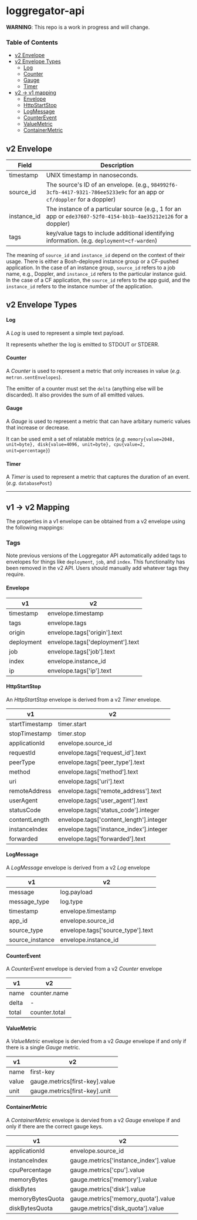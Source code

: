 # loggregator-api
**WARNING**: This repo is a work in progress and will change.

### Table of Contents

* [v2 Envelope](#v2-envelope)
* [v2 Envelope Types](#v2-envelope-types)
  * [Log](#log)
  * [Counter](#counter)
  * [Gauge](#gauge)
  * [Timer](#timer)
* [v2 -> v1 mapping](#v2---v1-mapping)
  * [Envelope](#envelope)
  * [HttpStartStop](#httpstartstop)
  * [LogMessage](#logmessage)
  * [CounterEvent](#counterevent)
  * [ValueMetric](#valuemetric)
  * [ContainerMetric](#containermetric)

## v2 Envelope

| Field       | Description                                                                                                                     |
|-------------|---------------------------------------------------------------------------------------------------------------------------------|
| timestamp   | UNIX timestamp in nanoseconds.                                                                                                  |
| source_id   | The source's ID of an envelope. (e.g., `984992f6-3cfb-4417-9321-786ee5233e9c` for an app or `cf/doppler` for a doppler)         |
| instance_id | The instance of a particular source (e.g., 1 for an app or `ede37607-52f0-4154-bb1b-4ae35212e126` for a doppler)                |
| tags        | key/value tags to include additional identifying information. (e.g. `deployment=cf-warden`)                                     |


The meaning of `source_id` and `instance_id` depend on the context of their
usage. There is either a Bosh-deployed instance group or a CF-pushed
application. In the case of an instance group, `source_id` refers to a job
name, e.g., Doppler, and `instance_id` refers to the particular instance
guid. In the case of a CF application, the `source_id` refers to the app guid,
and the `instance_id` refers to the instance number of the application.


## v2 Envelope Types

#### Log

A *Log* is used to represent a simple text payload.

It represents whether the log is emitted to STDOUT or STDERR.

#### Counter

A *Counter* is used to represent a metric that only increases in value (*e.g.* `metron.sentEnvelopes`).

The emitter of a counter must set the `delta` (anything else will be discarded). It also provides the sum of all emitted values.

#### Gauge

A *Gauge* is used to represent a metric that can have arbitary numeric values that increase or decrease.

It can be used emit a set of relatable metrics (*e.g.* `memory{value=2048, unit=byte}, disk{value=4096, unit=byte}, cpu{value=2, unit=percentage}`)

#### Timer

A *Timer* is used to represent a metric that captures the duration of an event. (*e.g.* `databasePost`)

----

## v1 -> v2 Mapping

The properties in a v1 envelope can be obtained from a v2 envelope using the following mappings:

### Tags

Note previous versions of the Loggregator API automatically added tags to
envelopes for things like `deployment`, `job`, and `index`. This functionality
has been removed in the v2 API. Users should manually add whatever tags they
require.

#### Envelope

| v1         | v2                               |
|------------|----------------------------------|
| timestamp  | envelope.timestamp               |
| tags       | envelope.tags                    |
| origin     | envelope.tags['origin'].text     |
| deployment | envelope.tags['deployment'].text |
| job        | envelope.tags['job'].text        |
| index      | envelope.instance_id             |
| ip         | envelope.tags['ip'].text         |


#### HttpStartStop

An *HttpStartStop* envelope is derived from a v2 *Timer* envelope.

| v1             | v2                                      |
|----------------|-----------------------------------------|
| startTimestamp | timer.start                             |
| stopTimestamp  | timer.stop                              |
| applicationId  | envelope.source_id                      |
| requestId      | envelope.tags['request_id'].text        |
| peerType       | envelope.tags['peer_type'].text         |
| method         | envelope.tags['method'].text            |
| uri            | envelope.tags['uri'].text               |
| remoteAddress  | envelope.tags['remote_address'].text    |
| userAgent      | envelope.tags['user_agent'].text        |
| statusCode     | envelope.tags['status_code'].integer    |
| contentLength  | envelope.tags['content_length'].integer |
| instanceIndex  | envelope.tags['instance_index'].integer |
| forwarded      | envelope.tags['forwarded'].text         |

#### LogMessage

A *LogMessage* envelope is derived from a v2 *Log* envelope

| v1              | v2                                    |
|-----------------|---------------------------------------|
| message         | log.payload                           |
| message_type    | log.type                              |
| timestamp       | envelope.timestamp                    |
| app_id          | envelope.source_id                    |
| source_type     | envelope.tags['source_type'].text     |
| source_instance | envelope.instance_id                  |

#### CounterEvent

A *CounterEvent* envelope is dervied from a v2 *Counter* envelope

| v1    | v2            |
|-------|---------------|
| name  | counter.name  |
| delta | -             |
| total | counter.total |

#### ValueMetric

A *ValueMetric* envelope is dervied from a v2 *Gauge* envelope if and only if there is a single *Gauge* metric.

| v1    | v2                             |
|-------|--------------------------------|
| name  | first-key                      |
| value | gauge.metrics[first-key].value |
| unit  | gauge.metrics[first-key].unit  |

#### ContainerMetric

A *ContainerMetric* envelope is dervied from a v2 *Gauge* envelope if and only if there are the correct gauge keys.

| v1               | v2                                    |
|------------------|---------------------------------------|
| applicationId    | envelope.source_id                    |
| instanceIndex    | gauge.metrics['instance_index'].value |
| cpuPercentage    | gauge.metrics['cpu'].value            |
| memoryBytes      | gauge.metrics['memory'].value         |
| diskBytes        | gauge.metrics['disk'].value           |
| memoryBytesQuota | gauge.metrics['memory_quota'].value   |
| diskBytesQuota   | gauge.metrics['disk_quota'].value     |
